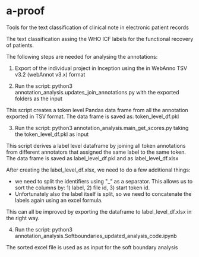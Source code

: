# a-proof
Tools for the text classification of clinical note in electronic patient records

The text classification assing the WHO ICF labels for the functional recovery of patients.

The following steps are needed for analysing the annotations:

1. Export of the individual project in Inception using the in WebAnno TSV v3.2 (webAnnot v3.x) format

2. Run the script: python3 annotation_analysis.updates_join_annotations.py with the exported folders as the input

This script creates a token level Pandas data frame from all the annotation exported in TSV format. The data frame is saved as: token_level_df.pkl

3. Run the script: python3 annotation_analysis.main_get_scores.py taking the token_level_df.pkl as input

This script derives a label level dataframe by joining all token annotations from different annotators that assigned the same label to the same token. The data frame is saved as label_level_df.pkl and as label_level_df.xlsx

After creating the label_level_df.xlsx, we need to do a few additional things:

- we need to split the identifiers using "_" as a separator. This allows us to sort the columns by: 1) label, 2) file id, 3) start token id. 
- Unfortunately also the label itself is split, so we need to concatenate the labels again using an excel formula. 

This can all be improved by exporting the dataframe to label_level_df.xlsx in the right way.


4. Run the script: python3 annotation_analysis.Softboundaries_updated_analysis_code.ipynb

The sorted excel file is used as as input for the soft boundary analysis


